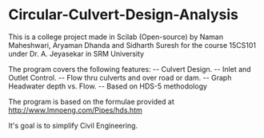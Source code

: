 # Circular-Culvert-Design-Analysis
This is a college project made in Scilab (Open-source) by Naman Maheshwari, Aryaman Dhanda and Sidharth Suresh for the course 15CS101 under Dr. A. Jeyasekar in SRM University

The program covers the following features:
 -- Culvert Design.
 -- Inlet and Outlet Control.
 -- Flow thru culverts and over road or dam.
 -- Graph Headwater depth vs. Flow.
 -- Based on HDS-5 methodology
 
 The program is based on the formulae provided at http://www.lmnoeng.com/Pipes/hds.htm

 It's goal is  to simplify Civil Engineering.
